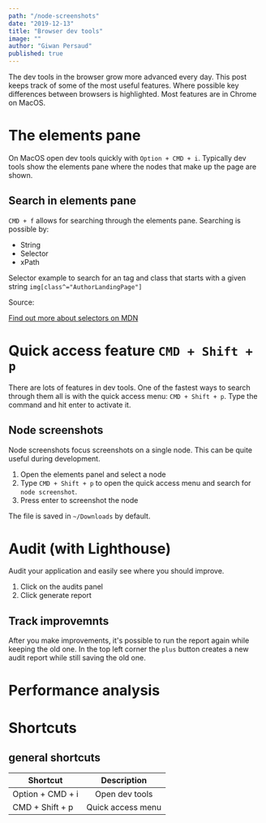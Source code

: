 ```yaml
---
path: "/node-screenshots"
date: "2019-12-13"
title: "Browser dev tools"
image: ""
author: "Giwan Persaud"
published: true
---
```


The dev tools in the browser grow more advanced every day. This post keeps track of some of the most useful features. Where possible key differences between browsers is highlighted. Most features are in Chrome on MacOS.

# The elements pane

On MacOS open dev tools quickly with `Option + CMD + i`. Typically dev tools show the elements pane where the nodes that make up the page are shown.

## Search in elements pane

`CMD + f` allows for searching through the elements pane. Searching is possible by:

-   String
-   Selector
-   xPath

Selector example to search for an tag and class that starts with a given string
`img[class^="AuthorLandingPage"]`

Source:

[Find out more about selectors on MDN](https://developer.mozilla.org/en-US/docs/Learn/CSS/Building_blocks/Selectors "Selector basics on MDN")

# Quick access feature `CMD + Shift + p`

There are lots of features in dev tools. One of the fastest ways to search through them all is with the quick access menu: `CMD + Shift + p`. Type the command and hit enter to activate it.

## Node screenshots

Node screenshots focus screenshots on a single node. This can be quite useful during development.

1. Open the elements panel and select a node
2. Type `CMD + Shift + p` to open the quick access menu and search for `node screenshot`.
3. Press enter to screenshot the node

The file is saved in `~/Downloads` by default.

# Audit (with Lighthouse)

Audit your application and easily see where you should improve.

1. Click on the audits panel
2. Click generate report

## Track improvemnts

After you make improvements, it's possible to run the report again while keeping the old one. In the top left corner the `plus` button creates a new audit report while still saving the old one.

# Performance analysis

# Shortcuts

## general shortcuts

| Shortcut         |    Description    |
| ---------------- | :---------------: |
| Option + CMD + i |  Open dev tools   |
| CMD + Shift + p  | Quick access menu |

